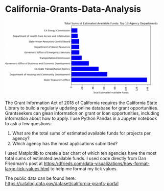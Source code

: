 # California-Grants-Data-Analysis

<img src ="fundsforgrants.png" width="500">

The Grant Information Act of 2018 of California requires the California State Library to build a regularly updating online database for grant opportunities. Grantseekers can glean information on grant or loan opportunities, including information about how to apply. I use Python Pandas in a Jupyter notebook to ask a few questions:   

1. What are the total sums of estimated available funds for projects per agency?  
2. Which agency has the most applications submitted?

I used Matplotlib to create a bar chart of which ten agencies have the most total sums of estimated available funds. I used code directly from Dan Friedman's post at https://dfrieds.com/data-visualizations/how-format-large-tick-values.html to help me format my tick values. 

The public data can be found here: https://catalog.data.gov/dataset/california-grants-portal
